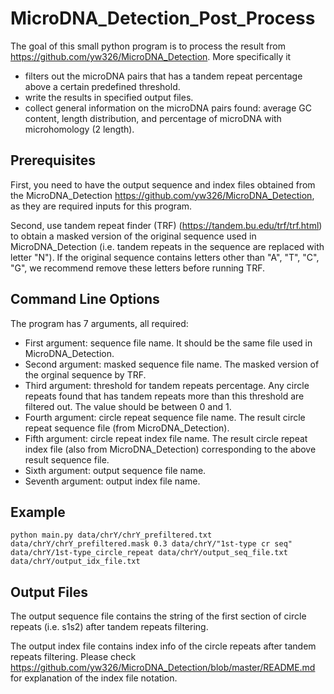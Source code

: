 # MicroDNA_Detection_Post_Process

The goal of this small python program is to process the result from https://github.com/yw326/MicroDNA_Detection. More specifically it
* filters out the microDNA pairs that has a tandem repeat percentage above a certain predefined threshold.
* write the results in specified output files.
* collect general information on the microDNA pairs found: average GC content, length distribution, and percentage of microDNA with microhomology (2 length).

## Prerequisites

First, you need to have the output sequence and index files obtained from the MicroDNA_Detection https://github.com/yw326/MicroDNA_Detection, as they are required inputs for this program.

Second, use tandem repeat finder (TRF) (https://tandem.bu.edu/trf/trf.html) to obtain a masked version of the original sequence used in MicroDNA_Detection (i.e. tandem repeats in the sequence are replaced with letter "N"). If the original sequence contains letters other than "A", "T", "C", "G", we recommend remove these letters before running TRF.

## Command Line Options

The program has 7 arguments, all required:
* First argument:  sequence file name. It should be the same file used in MicroDNA_Detection.
* Second argument: masked sequence file name. The masked version of the orginal sequence by TRF.
* Third argument: threshold for tandem repeats percentage. Any circle repeats found that has tandem repeats more than this threshold are filtered out. The value should be between 0 and 1.
* Fourth argument: circle repeat sequence file name. The result circle repeat sequence file (from MicroDNA_Detection).
* Fifth argument: circle repeat index file name. The result circle repeat index file (also from MicroDNA_Detection) corresponding to the above result sequence file.
* Sixth argument: output sequence file name.
* Seventh argument: output index file name.


## Example

```
python main.py data/chrY/chrY_prefiltered.txt data/chrY/chrY_prefiltered.mask 0.3 data/chrY/"1st-type cr seq" data/chrY/1st-type_circle_repeat data/chrY/output_seq_file.txt data/chrY/output_idx_file.txt 
```

## Output Files
The output sequence file contains the string of the first section of circle repeats (i.e. s1s2) after tandem repeats filtering.

The output index file contains index info of the circle repeats after tandem repeats filtering. Please check https://github.com/yw326/MicroDNA_Detection/blob/master/README.md for explanation of the index file notation.





